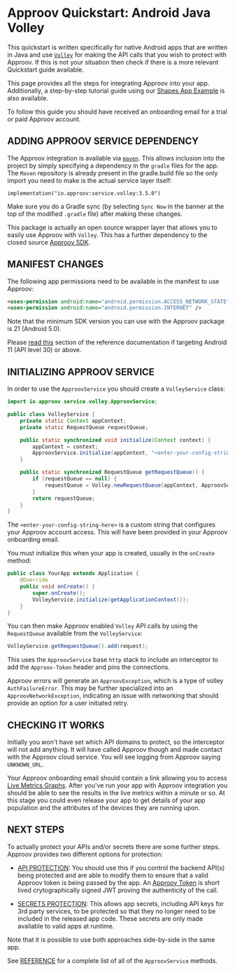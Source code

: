 # Approov Quickstart: Android Java Volley

This quickstart is written specifically for native Android apps that are written in Java and use [`Volley`](https://developer.android.com/training/volley) for making the API calls that you wish to protect with Approov. If this is not your situation then check if there is a more relevant Quickstart guide available.

This page provides all the steps for integrating Approov into your app. Additionally, a step-by-step tutorial guide using our [Shapes App Example](https://github.com/approov/quickstart-android-java-volley/blob/master/SHAPES-EXAMPLE.md) is also available.

To follow this guide you should have received an onboarding email for a trial or paid Approov account.

## ADDING APPROOV SERVICE DEPENDENCY
The Approov integration is available via [`maven`](https://mvnrepository.com/repos/central). This allows inclusion into the project by simply specifying a dependency in the `gradle` files for the app.
The `Maven` repository is already present in the gradle.build file so the only import you need to make is the actual service layer itself:

```
implementation("io.approov:service.volley:3.5.0")
```

Make sure you do a Gradle sync (by selecting `Sync Now` in the banner at the top of the modified `.gradle` file) after making these changes.

This package is actually an open source wrapper layer that allows you to easily use Approov with `Volley`. This has a further dependency to the closed source [Approov SDK](https://central.sonatype.com/artifact/io.approov/approov-android-sdk/3.5.0).

## MANIFEST CHANGES
The following app permissions need to be available in the manifest to use Approov:

```xml
<uses-permission android:name="android.permission.ACCESS_NETWORK_STATE" />
<uses-permission android:name="android.permission.INTERNET" />
```

Note that the minimum SDK version you can use with the Approov package is 21 (Android 5.0). 

Please [read this](https://approov.io/docs/latest/approov-usage-documentation/#targeting-android-11-and-above) section of the reference documentation if targeting Android 11 (API level 30) or above.

## INITIALIZING APPROOV SERVICE
In order to use the `ApproovService` you should create a `VolleyService` class:

```Java
import io.approov.service.volley.ApproovService;

public class VolleyService {
    private static Context appContext;
    private static RequestQueue requestQueue;

    public static synchronized void initialize(Context context) {
        appContext = context;
        ApproovService.initialize(appContext, "<enter-your-config-string-here>")
    }

    public static synchronized RequestQueue getRequestQueue() {
        if (requestQueue == null) {
            requestQueue = Volley.newRequestQueue(appContext, ApproovService.getBaseHttpStack());
        }
        return requestQueue;
    }
}
```

The `<enter-your-config-string-here>` is a custom string that configures your Approov account access. This will have been provided in your Approov onboarding email.

You must initialize this when your app is created, usually in the `onCreate` method:

```Java
public class YourApp extends Application {
    @Override
    public void onCreate() {
        super.onCreate();
        VolleyService.initialize(getApplicationContext());
    }
}
```

You can then make Approov enabled `Volley` API calls by using the `RequestQueue` available from the `VolleyService`:

```Java
VolleyService.getRequestQueue().add(request);
```

This uses the `ApproovService` base `http` stack to include an interceptor to add the `Approov-Token` header and pins the connections.

Approov errors will generate an `ApproovException`, which is a type of volley `AuthFailureError`. This may be further specialized into an `ApproovNetworkException`, indicating an issue with networking that should provide an option for a user initiated retry.

## CHECKING IT WORKS
Initially you won't have set which API domains to protect, so the interceptor will not add anything. It will have called Approov though and made contact with the Approov cloud service. You will see logging from Approov saying `UNKNOWN_URL`.

Your Approov onboarding email should contain a link allowing you to access [Live Metrics Graphs](https://approov.io/docs/latest/approov-usage-documentation/#metrics-graphs). After you've run your app with Approov integration you should be able to see the results in the live metrics within a minute or so. At this stage you could even release your app to get details of your app population and the attributes of the devices they are running upon.

## NEXT STEPS
To actually protect your APIs and/or secrets there are some further steps. Approov provides two different options for protection:

* [API PROTECTION](https://github.com/approov/quickstart-android-java-volley/blob/master/API-PROTECTION.md): You should use this if you control the backend API(s) being protected and are able to modify them to ensure that a valid Approov token is being passed by the app. An [Approov Token](https://approov.io/docs/latest/approov-usage-documentation/#approov-tokens) is short lived crytographically signed JWT proving the authenticity of the call.

* [SECRETS PROTECTION](https://github.com/approov/quickstart-android-java-volley/blob/master/SECRETS-PROTECTION.md): This allows app secrets, including API keys for 3rd party services, to be protected so that they no longer need to be included in the released app code. These secrets are only made available to valid apps at runtime.

Note that it is possible to use both approaches side-by-side in the same app.

See [REFERENCE](https://github.com/approov/quickstart-android-java-volley/blob/master/REFERENCE.md) for a complete list of all of the `ApproovService` methods.
